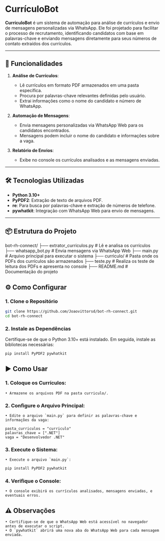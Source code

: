 # CurrículoBot

**CurrículoBot** é um sistema de automação para análise de currículos e envio de mensagens personalizadas via WhatsApp. Ele foi projetado para facilitar o processo de recrutamento, identificando candidatos com base em palavras-chave e enviando mensagens diretamente para seus números de contato extraídos dos currículos.

---

## 🚀 Funcionalidades

1. **Análise de Currículos**:
   - Lê currículos em formato PDF armazenados em uma pasta específica.
   - Procura por palavras-chave relevantes definidas pelo usuário.
   - Extrai informações como o nome do candidato e número de WhatsApp.

2. **Automação de Mensagens**:
   - Envia mensagens personalizadas via WhatsApp Web para os candidatos encontrados.
   - Mensagens podem incluir o nome do candidato e informações sobre a vaga.

3. **Relatório de Envios**:
   - Exibe no console os currículos analisados e as mensagens enviadas.

---

## 🛠️ Tecnologias Utilizadas

- **Python 3.10+**
- **PyPDF2**: Extração de texto de arquivos PDF.
- **re**: Para busca por palavras-chave e extração de números de telefone.
- **pywhatkit**: Integração com WhatsApp Web para envio de mensagens.

---

## 📦 Estrutura do Projeto

bot-rh-connect/ 
├── extrator_curriculos.py # Lê e analisa os currículos 
├── whatsapp_bot.py # Envia mensagens via WhatsApp Web 
├── main.py # Arquivo principal para executar o sistema 
├── curriculo/ # Pasta onde os PDFs dos currículos são armazenados
├── teste.py # Realiza os teste de leitura dos PDFs e apresenta no console
├── README.md # Documentação do projeto

## ⚙️ Como Configurar

### 1. Clone o Repositório
```bash
git clone https://github.com/Joaovittorsd/bot-rh-connect.git
cd bot-rh-connect 
```

### 2. Instale as Dependências
Certifique-se de que o Python 3.10+ está instalado. Em seguida, instale as bibliotecas necessárias:
```bash
pip install PyPDF2 pywhatkit
```

## ▶️ Como Usar

### 1. Coloque os Currículos:
    • Armazene os arquivos PDF na pasta curriculo/.

### 2. Configure o Arquivo Principal:
    • Edite o arquivo `main.py` para definir as palavras-chave e informações da vaga:

    pasta_curriculos = "curriculo"
    palavras_chave = [".NET"]
    vaga = "Desenvolvedor .NET"

### 3. Execute o Sistema:
    • Execute o arquivo `main.py`:

```bash
pip install PyPDF2 pywhatkit
```

### 4. Verifique o Console:
    • O console exibirá os currículos analisados, mensagens enviadas, e eventuais erros.

## ⚠️ Observações

    • Certifique-se de que o WhatsApp Web está acessível no navegador antes de executar o script.
    • O `pywhatkit` abrirá uma nova aba do WhatsApp Web para cada mensagem enviada.